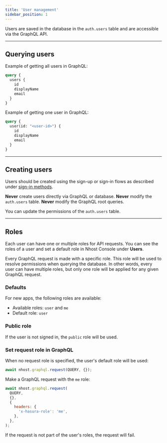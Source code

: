 ```yaml
---
title: 'User management'
sidebar_position: 1
---
```


Users are saved in the database in the `auth.users` table and are accessible via the GraphQL API.

---

## Querying users

Example of getting all users in GraphQL:

```graphql
query {
  users {
    id
    displayName
    email
  }
}
```

Example of getting one user in GraphQL:

```graphql
query {
  user(id: "<user-id>") {
    id
    displayName
    email
  }
}
```

---

## Creating users

Users should be created using the sign-up or sign-in flows as described under [sign-in methods](/platform/authentication/sign-in-methods).

**Never** create users directly via GraphQL or database. **Never** modify the `auth.users` table. **Never** modify the GraphQL root queries.

You can update the permissions of the `auth.users` table.

---

## Roles

Each user can have one or multiple roles for API requests. You can see the roles of a user and set a default role in Nhost Console under **Users**.

Every GraphQL request is made with a specific role. This role will be used to resolve permissions when querying the database. In other words, every user can have multiple roles, but only one role will be applied for any given GraphQL request.

### Defaults

For new apps, the following roles are available:

- Available roles: `user` and `me`
- Default role: `user`

### Public role

If the user is not signed in, the `public` role will be used.

### Set request role in GraphQL

When no request role is specified, the user's default role will be used:

```js
await nhost.graphql.request(QUERY, {});
```

Make a GraphQL request with the `me` role:

```js
await nhost.graphql.request(
  QUERY,
  {},
  {
    headers: {
      'x-hasura-role': 'me',
    },
  },
);
```

If the request is not part of the user's roles, the request will fail.
